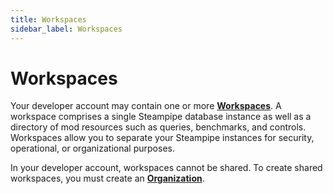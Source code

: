 ```yaml
---
title: Workspaces
sidebar_label: Workspaces
---
```


# Workspaces

Your developer account may contain one or more **[Workspaces](/pipes/docs/workspaces)**. A workspace comprises a single Steampipe database instance
as well as a directory of mod resources such as queries, benchmarks, and
controls. Workspaces allow you to separate your Steampipe instances for
security, operational, or organizational purposes.

In your developer account, workspaces cannot be shared. To create shared workspaces, you must create an **[Organization](/pipes/docs/accounts/org)**.
